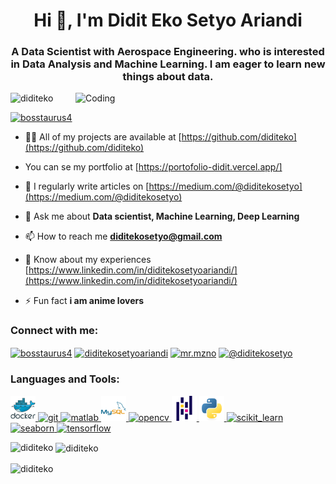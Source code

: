 <h1 align="center">Hi 👋, I'm Didit Eko Setyo Ariandi</h1>
<h3 align="center">A Data Scientist with Aerospace Engineering. who is interested in Data Analysis and Machine Learning. I am eager to learn new things about data.</h3>
<img align="right" alt="Coding" width="400" src="https://media.tenor.com/images/b24460d29cfb2126afbba78c2b02a0d3/tenor.gif">


<p align="left"> <img src="https://komarev.com/ghpvc/?username=diditeko&label=Profile%20views&color=0e75b6&style=flat" alt="diditeko" /> </p>

<p align="left"> <a href="https://twitter.com/bosstaurus4" target="blank"><img src="https://img.shields.io/twitter/follow/bosstaurus4?logo=twitter&style=for-the-badge" alt="bosstaurus4" /></a> </p>

- 👨‍💻 All of my projects are available at [https://github.com/diditeko](https://github.com/diditeko)
- You can se my portfolio at [https://portofolio-didit.vercel.app/]

- 📝 I regularly write articles on [https://medium.com/@diditekosetyo](https://medium.com/@diditekosetyo)

- 💬 Ask me about **Data scientist, Machine Learning, Deep Learning**

- 📫 How to reach me **diditekosetyo@gmail.com**

- 📄 Know about my experiences [https://www.linkedin.com/in/diditekosetyoariandi/](https://www.linkedin.com/in/diditekosetyoariandi/)

- ⚡ Fun fact **i am anime lovers**

<h3 align="left">Connect with me:</h3>
<p align="left">
<a href="https://twitter.com/bosstaurus4" target="blank"><img align="center" src="https://raw.githubusercontent.com/rahuldkjain/github-profile-readme-generator/master/src/images/icons/Social/twitter.svg" alt="bosstaurus4" height="30" width="40" /></a>
<a href="https://linkedin.com/in/diditekosetyoariandi" target="blank"><img align="center" src="https://raw.githubusercontent.com/rahuldkjain/github-profile-readme-generator/master/src/images/icons/Social/linked-in-alt.svg" alt="diditekosetyoariandi" height="30" width="40" /></a>
<a href="https://instagram.com/mr.mzno" target="blank"><img align="center" src="https://raw.githubusercontent.com/rahuldkjain/github-profile-readme-generator/master/src/images/icons/Social/instagram.svg" alt="mr.mzno" height="30" width="40" /></a>
<a href="https://medium.com/@diditekosetyo" target="blank"><img align="center" src="https://raw.githubusercontent.com/rahuldkjain/github-profile-readme-generator/master/src/images/icons/Social/medium.svg" alt="@diditekosetyo" height="30" width="40" /></a>
</p>

<h3 align="left">Languages and Tools:</h3>
<p align="left"> <a href="https://www.docker.com/" target="_blank" rel="noreferrer"> <img src="https://raw.githubusercontent.com/devicons/devicon/master/icons/docker/docker-original-wordmark.svg" alt="docker" width="40" height="40"/> </a> <a href="https://git-scm.com/" target="_blank" rel="noreferrer"> <img src="https://www.vectorlogo.zone/logos/git-scm/git-scm-icon.svg" alt="git" width="40" height="40"/> </a> <a href="https://www.mathworks.com/" target="_blank" rel="noreferrer"> <img src="https://upload.wikimedia.org/wikipedia/commons/2/21/Matlab_Logo.png" alt="matlab" width="40" height="40"/> </a> <a href="https://www.mysql.com/" target="_blank" rel="noreferrer"> <img src="https://raw.githubusercontent.com/devicons/devicon/master/icons/mysql/mysql-original-wordmark.svg" alt="mysql" width="40" height="40"/> </a> <a href="https://opencv.org/" target="_blank" rel="noreferrer"> <img src="https://www.vectorlogo.zone/logos/opencv/opencv-icon.svg" alt="opencv" width="40" height="40"/> </a> <a href="https://pandas.pydata.org/" target="_blank" rel="noreferrer"> <img src="https://raw.githubusercontent.com/devicons/devicon/2ae2a900d2f041da66e950e4d48052658d850630/icons/pandas/pandas-original.svg" alt="pandas" width="40" height="40"/> </a> <a href="https://www.python.org" target="_blank" rel="noreferrer"> <img src="https://raw.githubusercontent.com/devicons/devicon/master/icons/python/python-original.svg" alt="python" width="40" height="40"/> </a> <a href="https://scikit-learn.org/" target="_blank" rel="noreferrer"> <img src="https://upload.wikimedia.org/wikipedia/commons/0/05/Scikit_learn_logo_small.svg" alt="scikit_learn" width="40" height="40"/> </a> <a href="https://seaborn.pydata.org/" target="_blank" rel="noreferrer"> <img src="https://seaborn.pydata.org/_images/logo-mark-lightbg.svg" alt="seaborn" width="40" height="40"/> </a> <a href="https://www.tensorflow.org" target="_blank" rel="noreferrer"> <img src="https://www.vectorlogo.zone/logos/tensorflow/tensorflow-icon.svg" alt="tensorflow" width="40" height="40"/> </a> </p>

<p><img align="left" src="https://github-readme-stats.vercel.app/api/top-langs?username=diditeko&show_icons=true&locale=en&layout=compact" alt="diditeko" /></p>

<p>&nbsp;<img align="center" src="https://github-readme-stats.vercel.app/api?username=diditeko&show_icons=true&locale=en" alt="diditeko" /></p>

<p><img align="center" src="https://github-readme-streak-stats.herokuapp.com/?user=diditeko&" alt="diditeko" /></p>
